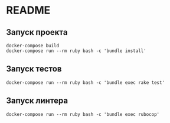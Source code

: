 # README

## Запуск проекта

```
docker-compose build
docker-compose run --rm ruby bash -c 'bundle install'
```

## Запуск тестов

```
docker-compose run --rm ruby bash -c 'bundle exec rake test'
```

## Запуск линтера

```
docker-compose run --rm ruby bash -c 'bundle exec rubocop'
```
